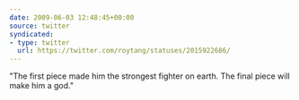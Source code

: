 ```yaml
---
date: 2009-06-03 12:48:45+00:00
source: twitter
syndicated:
- type: twitter
  url: https://twitter.com/roytang/statuses/2015922686/
---
```


"The first piece made him the strongest fighter on earth. The final piece will make him a god."
